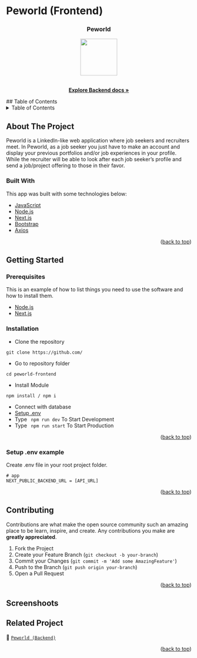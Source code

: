 # Peworld (Frontend)

<!-- Logo -->
<p align="center">

  <h3 align="center">Peworld</h3>
  <p align="center">
    <image align="center" width="100" height="100" src='./public/Logo1.png' />
  </p>

  <p align="center">
    <br />
    <a href="https://github.com/reijiren/Blanja-Application/tree/main/backend"><strong>Explore Backend docs »</strong></a>
    <br />
  </p>
</p>
<!-- Table of Contents -->
## Table of Contents

<details>
  <summary>Table of Contents</summary>
  <ol>
    <li>
      <a href="#about-the-project">About The Project</a>
      <ul>
        <li><a href="#built-with">Built With</a></li>
      </ul>
    </li>
    <li>
      <a href="#getting-started">Getting Started</a>
      <ul>
        <li><a href="#prerequisites">Prerequisites</a></li>
        <li><a href="#requirements">Requirements</a></li>
        <li><a href="#installation">Installation</a></li>
        <li><a href="#setup-env-example">Setup .env example</a></li>
      </ul>
    </li>
    <li><a href="#contributing">Contributing</a></li>
    <li><a href="#screenshoots">Screenshoots</a></li>
    <li><a href="#related-project">Related Projects</a></li>
  </ol>
</details>

<!-- About The Project -->

## About The Project

Peworld is a LinkedIn-like web application where job seekers and recruiters meet.
In Peworld, as a job seeker you just have to make an account and display your previous portfolios and/or job experiences in your profile. While the recruiter will be able to look after each job seeker’s profile and send a job/project offering to those in their favor.

### Built With

This app was built with some technologies below:

- [JavaScript](https://www.javascript.com/)
- [Node.js](https://nodejs.org/en/)
- [Next.js](https://nextjs.org/)
- [Bootstrap](https://getbootstrap.com/)
- [Axios](https://axios-http.com/)

<p align="right">(<a href="#top">back to top</a>)</p>

<!-- Getting Started -->

## Getting Started

### Prerequisites

This is an example of how to list things you need to use the software and how to install them.

- [Node.js](https://nodejs.org/en/download/)
- [Next.js](https://nextjs.org/learn/basics/create-nextjs-app)

### Installation

- Clone the repository

```
git clone https://github.com/
```

- Go to repository folder

```
cd peworld-frontend
```

- Install Module

```
npm install / npm i
```

- Connect with database
- <a href="#setup-env-example">Setup .env</a>
- Type ` npm run dev` To Start Development
- Type ` npm run start` To Start Production

<p align="right">(<a href="#top">back to top</a>)</p>

### Setup .env example

Create .env file in your root project folder.

```env
# app
NEXT_PUBLIC_BACKEND_URL = [API_URL]
```

<p align="right">(<a href="#top">back to top</a>)</p>

<!-- Contributing -->

## Contributing

Contributions are what make the open source community such an amazing place to be learn, inspire, and create. Any contributions you make are **greatly appreciated**.

1. Fork the Project
2. Create your Feature Branch (`git checkout -b your-branch`)
3. Commit your Changes (`git commit -m 'Add some AmazingFeature'`)
4. Push to the Branch (`git push origin your-branch`)
5. Open a Pull Request

<p align="right">(<a href="#top">back to top</a>)</p>

<!-- Screenshoots -->

## Screenshoots

<!-- Related Projects -->

## Related Project

:rocket: [`Peworld (Backend)`](https://github.com/brndnwjy/peworld-api)

<!-- :rocket: [`Mamarecipe Web Service`](https://dove-chat.herokuapp.com/) -->

<!-- :rocket: [`Mamarecipe App Demo`](https://dove-chat-fe.vercel.app/login) -->

<p align="right">(<a href="#top">back to top</a>)</p>
